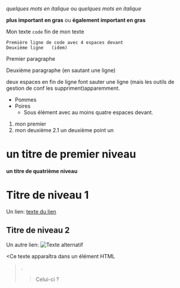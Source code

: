 *quelques mots en italique* ou  _quelques mots en italique_

**plus important en gras** ou __également important en gras__

Mon texte `code` fin de mon texte

    Première ligne de code avec 4 espaces devant
    Deuxième ligne   (idem)

Premier paragraphe

Deuxième paragraphe   (en sautant une ligne)

deux espaces en fin de ligne  font sauter une ligne
(mais les outils de gestion de conf les suppriment)apparemment.

* Pommes
* Poires
    * Sous élément avec au moins quatre espaces devant.

1. mon premier
2. mon deuxième
2.1 un deuxième point un

# un titre de premier niveau
#### un titre de quatrième niveau

Titre de niveau 1
=====================

Un lien:  [texte du lien](url_du_lien "texte pour le titre, facultatif")

Titre de niveau 2
--------------------

Un autre lien:  ![Texte alternatif](url_de_l'image "texte pour le titre, facultatif")

<Ce texte apparaîtra dans un élément HTML <blockquote>.

>Celui-ci ?<blockquote>

